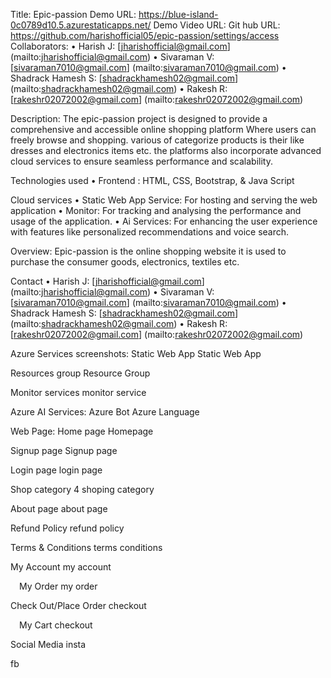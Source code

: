 Title: Epic-passion
Demo URL: https://blue-island-0c0789d10.5.azurestaticapps.net/
Demo Video URL:
Git hub URL: https://github.com/harishofficial05/epic-passion/settings/access
Collaborators:
• Harish J: [jharishofficial@gmail.com] (mailto:jharishofficial@gmail.com)
• Sivaraman V: [sivaraman7010@gmail.com] (mailto:sivaraman7010@gmail.com)
• Shadrack Hamesh S: [shadrackhamesh02@gmail.com] (mailto:shadrackhamesh02@gmail.com)
• Rakesh R: [rakeshr02072002@gmail.com] (mailto:rakeshr02072002@gmail.com)

Description:
The epic-passion project is designed to provide a comprehensive and accessible online shopping platform
Where users can freely browse and shopping. various of categorize products is their like dresses and electronics items etc. the platforms also incorporate advanced cloud services to ensure seamless performance and scalability.

Technologies used
• Frontend : HTML, CSS, Bootstrap, & Java Script

Cloud services
• Static Web App Service: For hosting and serving the web application
• Monitor: For tracking and analysing the performance and usage of the application.
• Ai Services: For enhancing the user experience with features like personalized recommendations and voice search.

Overview:
Epic-passion is the online shopping website it is used to purchase the consumer goods, electronics, textiles etc.

Contact
• Harish J: [jharishofficial@gmail.com] (mailto:jharishofficial@gmail.com)
• Sivaraman V: [sivaraman7010@gmail.com] (mailto:sivaraman7010@gmail.com)
• Shadrack Hamesh S: [shadrackhamesh02@gmail.com] (mailto:shadrackhamesh02@gmail.com)
• Rakesh R: [rakeshr02072002@gmail.com] (mailto:rakeshr02072002@gmail.com)

Azure Services screenshots:
Static Web App
Static Web App

Resources group
Resource Group

Monitor services
monitor service

Azure AI Services:
Azure Bot
Azure Language

Web Page:
Home page
Homepage

Signup page
Signup page

Login page
login page

Shop category
4
shoping category

About page
about page

Refund Policy
refund policy

Terms & Conditions
terms   conditions

My Account
my account

 My Order
my order

Check Out/Place Order
checkout

 My Cart
checkout

Social Media
insta

fb



  
 


 

